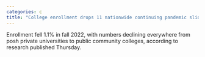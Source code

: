 ```yaml
---
categories: c
title: "College enrollment drops 11 nationwide continuing pandemic slide"
---
```

Enrollment fell 1.1% in fall 2022, with numbers declining everywhere from posh private universities to public community colleges, according to research published Thursday.